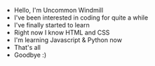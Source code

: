 - Hello, I'm Uncommon Windmill
- I've been interested in coding for quite a while
- I've finally started to learn
- Right now I know HTML and CSS
- I'm learning Javascript & Python now
- That's all
- Goodbye :)
